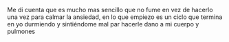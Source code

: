 Me di cuenta que es mucho mas sencillo que no fume en vez de hacerlo una vez para calmar la ansiedad, en lo que empiezo es un ciclo que termina en yo durmiendo y sintiéndome mal par hacerle dano a mi cuerpo y pulmones